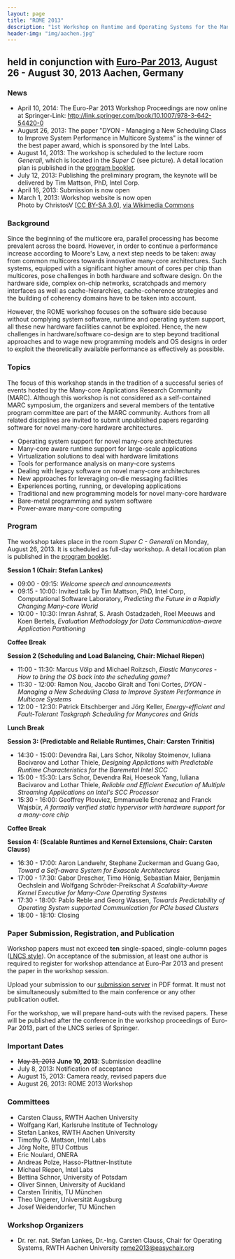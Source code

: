 ```yaml
---
layout: page
title: "ROME 2013"
description: "1st Workshop on Runtime and Operating Systems for the Many-core Era"
header-img: "img/aachen.jpg"
---
```


## held in conjunction with [Euro-Par 2013](http://www.europar2013.org/), August 26 - August 30, 2013 Aachen, Germany

### News

* April 10, 2014: The Euro-Par 2013 Workshop Proceedings are now
  online at Springer-Link:
  <http://link.springer.com/book/10.1007/978-3-642-54420-0> 
* August 26, 2013: The paper "DYON - Managing a New Scheduling Class
  to Improve System Performance in Multicore Systems" is the winner
  of the best paper award, which is sponsored by the Intel Labs.
* August 14, 2013: The workshop is scheduled to the lecture room
  *Generali*, which is located in the *Super C* (see picture). A
  detail location plan is published in the [program
  booklet](http://www.europar2013.org/program-booklet-now-online.html).
* July 12, 2013: Publishing the preliminary program, the keynote
  will be delivered by Tim Mattson, PhD, Intel Corp.
* April 16, 2013: Submission is now open
* March 1, 2013: Workshop website is now open<br>Photo by ChristosV [[CC BY-SA 3.0](http://creativecommons.org/licenses/by-sa/3.0)], [via Wikimedia Commons](https://commons.wikimedia.org/wiki/File:St.michael-und-dimitrios-aachen_01.JPG)

### Background

Since the beginning of the multicore era, parallel processing has
become prevalent across the board. However, in order to continue a
performance increase according to Moore's Law, a next step needs to be
taken: away from common multicores towards innovative many-core
architectures. Such systems, equipped with a significant higher amount
of cores per chip than multicores, pose challenges in both hardware
and software design. On the hardware side, complex on-chip networks,
scratchpads and memory interfaces as well as cache-hierarchies,
cache-coherence strategies and the building of coherency domains have
to be taken into account.

However, the ROME workshop focuses on the software side because
without complying system software, runtime and operating system
support, all these new hardware facilities cannot be exploited. Hence,
the new challenges in hardware/software co-design are to step beyond
traditional approaches and to wage new programming models and OS
designs in order to exploit the theoretically available performance as
effectively as possible.

### Topics

The focus of this workshop stands in the tradition of a successful
series of events hosted by the Many-core Applications Research
Community (MARC). Although this workshop is not considered as a
self-contained MARC symposium, the organizers and several members of
the tentative program committee are part of the MARC community.
Authors from all related disciplines are invited to submit unpublished
papers regarding software for novel many-core hardware architectures.

* Operating system support for novel many-core architectures
* Many-core aware runtime support for large-scale applications
* Virtualization solutions to deal with hardware limitations
* Tools for performance analysis on many-core systems
* Dealing with legacy software on novel many-core architectures
* New approaches for leveraging on-die messaging facilities
* Experiences porting, running, or developing applications
* Traditional and new programming models for novel many-core
  hardware
* Bare-metal programming and system software
* Power-aware many-core computing

### Program

The workshop takes place in the room *Super C - Generali* on Monday,
August 26, 2013. It is scheduled as full-day workshop. A detail
location plan is published in the [program
booklet](http://www.europar2013.org/program-booklet-now-online.html).

**Session 1 (Chair: Stefan Lankes)**

* 09:00 - 09:15: *Welcome speech and announcements*
* 09:15 - 10:00: Invited talk by Tim Mattson, PhD, Intel Corp,
  Computational Software Laboratory,
  *Predicting the Future in a Rapidly Changing Many-core World*
* 10:00 - 10:30: Imran Ashraf, S. Arash Ostadzadeh, Roel Meeuws and
  Koen Bertels,
  *Evaluation Methodology for Data Communication-aware Application
  Partitioning*

**Coffee Break**

**Session 2 (Scheduling and Load Balancing, Chair: Michael Riepen)**

* 11:00 - 11:30: Marcus Völp and Michael Roitzsch,
  *Elastic Manycores - How to bring the OS back into the scheduling
  game?*
* 11:30 - 12:00: Ramon Nou, Jacobo Giralt and Toni Cortes,
  *DYON - Managing a New Scheduling Class to Improve System
  Performance in Multicore Systems*
* 12:00 - 12:30: Patrick Eitschberger and Jörg Keller,
  *Energy-efficient and Fault-Tolerant Taskgraph Scheduling for
  Manycores and Grids*

**Lunch Break**

**Session 3: (Predictable and Reliable Runtimes, Chair: Carsten Trinitis)**

* 14:30 - 15:00: Devendra Rai, Lars Schor, Nikolay Stoimenov,
  Iuliana Bacivarov and Lothar Thiele,
  *Designing Applictions with Predictable Runtime Characteristics
  for the Baremetal Intel SCC*
* 15:00 - 15:30: Lars Schor, Devendra Rai, Hoeseok Yang, Iuliana
  Bacivarov and Lothar Thiele,
  *Reliable and Efficient Execution of Multiple Streaming
  Applications on Intel's SCC Processor*
* 15:30 - 16:00: Geoffrey Plouviez, Emmanuelle Encrenaz and Franck
  Wajsbür,
  *A formally verified static hypervisor with hardware support for a
  many-core chip*

**Coffee Break**

**Session 4: (Scalable Runtimes and Kernel Extensions, Chair: Carsten Clauss)**

* 16:30 - 17:00: Aaron Landwehr, Stephane Zuckerman and Guang Gao,
  *Toward a Self-aware System for Exascale Architectures*
* 17:00 - 17:30: Gabor Drescher, Timo Hönig, Sebastian Maier,
  Benjamin Oechslein and Wolfgang Schröder-Preikschat
  *A Scalability-Aware Kernel Executive for Many-Core Operating
  Systems*
* 17:30 - 18:00: Pablo Reble and Georg Wassen,
  *Towards Predictability of Operating System supported
  Communication for PCIe based Clusters*
* 18:00 - 18:10: Closing

### Paper Submission, Registration, and Publication

Workshop papers must not exceed **ten** single-spaced, single-column
pages ([LNCS style](ftp://ftp.springer.de/pub/tex/latex/llncs/latex2e/llncs2e.zip)).
On acceptance of the submission, at least one author is required to
register for workshop attendance at Euro-Par 2013 and present the
paper in the workshop session.

Upload your submission to our [submission
server](http://www.easychair.org/conferences/?conf=rome2013) in PDF
format. It must not be simultaneously submitted to the main conference
or any other publication outlet.

For the workshop, we will prepare hand-outs with the revised papers.
These will be published after the conference in the workshop
proceedings of Euro-Par 2013, part of the LNCS series of Springer.

### Important Dates

* ~~May 31, 2013~~ **June 10, 2013**: Submission deadline
* July 8, 2013: Notification of acceptance
* August 15, 2013: Camera ready, revised papers due
* August 26, 2013: ROME 2013 Workshop

### Committees

* Carsten Clauss, RWTH Aachen University
* Wolfgang Karl, Karlsruhe Institute of Technology
* Stefan Lankes, RWTH Aachen University
* Timothy G. Mattson, Intel Labs
* Jörg Nolte, BTU Cottbus
* Eric Noulard, ONERA
* Andreas Polze, Hasso-Plattner-Institute
* Michael Riepen, Intel Labs
* Bettina Schnor, University of Potsdam
* Oliver Sinnen, University of Auckland
* Carsten Trinitis, TU München
* Theo Ungerer, Universität Augsburg
* Josef Weidendorfer, TU München

### Workshop Organizers

* Dr. rer. nat. Stefan Lankes, Dr.-Ing. Carsten Clauss,
  Chair for Operating Systems, RWTH Aachen University
  <rome2013@easychair.org>
